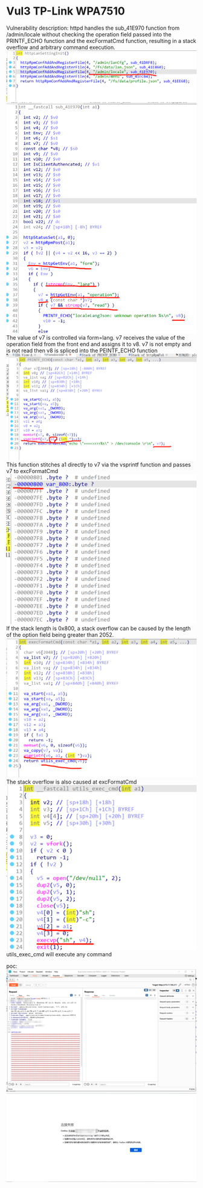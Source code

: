 # Vul3 TP-Link WPA7510
Vulnerability description: httpd handles the sub_41E970 function from /admin/locale without checking the operation field passed into the PRINTF_ECHO function and the excFormatCmd function, resulting in a stack overflow and arbitrary command execution.
![](Clipboard_2023-03-06-12-24-19.png)
![](Clipboard_2023-03-06-12-25-04.png)
The value of v7 is controlled via form=lang. v7 receives the value of the operation field from the front end and assigns it to v8. v7 is not empty and is not read then v8 is spliced into the PEINTF_ECHO function
![](Clipboard_2023-03-06-12-30-04.png)
This function stitches a1 directly to v7 via the vsprintf function and passes v7 to excFormatCmd
![](Clipboard_2023-03-06-12-30-56.png)
If the stack length is 0x800, a stack overflow can be caused by the length of the option field being greater than 2052.
![](Clipboard_2023-03-06-12-32-23.png)
The stack overflow is also caused at excFormatCmd
![](Clipboard_2023-03-06-12-33-05.png)
utils_exec_cmd will execute any command

poc:
![](Clipboard_2023-03-06-12-34-08.png)
![](Clipboard_2023-03-06-12-34-47.png)
